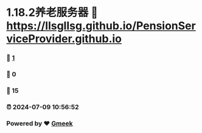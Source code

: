 # 1.18.2养老服务器 :link: https://llsgllsg.github.io/PensionServiceProvider.github.io 
### :page_facing_up: [1](https://llsgllsg.github.io/PensionServiceProvider.github.io/tag.html) 
### :speech_balloon: 0 
### :hibiscus: 15 
### :alarm_clock: 2024-07-09 10:56:52 
### Powered by :heart: [Gmeek](https://github.com/Meekdai/Gmeek)
